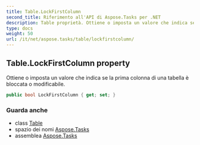 ```yaml
---
title: Table.LockFirstColumn
second_title: Riferimento all'API di Aspose.Tasks per .NET
description: Table proprietà. Ottiene o imposta un valore che indica se la prima colonna di una tabella è bloccata o modificabile.
type: docs
weight: 50
url: /it/net/aspose.tasks/table/lockfirstcolumn/
---
```

## Table.LockFirstColumn property

Ottiene o imposta un valore che indica se la prima colonna di una tabella è bloccata o modificabile.

```csharp
public bool LockFirstColumn { get; set; }
```

### Guarda anche

* class [Table](../)
* spazio dei nomi [Aspose.Tasks](../../table/)
* assemblea [Aspose.Tasks](../../../)


